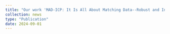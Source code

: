 ```yaml
---
title: "Our work 'MAD-ICP: It Is All About Matching Data--Robust and Informed LiDAR Odometry' accepted for RA-L"
collection: news
type: "Publication"
date: 2024-09-01
---
```

